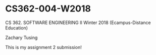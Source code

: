 # CS362-004-W2018
CS 362. SOFTWARE ENGINEERING II Winter 2018 (Ecampus-Distance Education)

Zachary Tusing

This is my assignment 2 submission!

